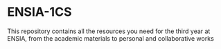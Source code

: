 # ENSIA-1CS
This repository contains all the resources you need for the third year at ENSIA, from the academic materials to personal and collaborative works
